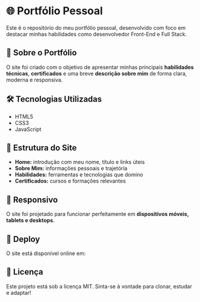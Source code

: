 # 🌐 Portfólio Pessoal

Este é o repositório do meu portfólio pessoal, desenvolvido com foco em destacar minhas habilidades como desenvolvedor Front-End e Full Stack.

## 🧠 Sobre o Portfólio

O site foi criado com o objetivo de apresentar minhas principais **habilidades técnicas**, **certificados** e uma breve **descrição sobre mim** de forma clara, moderna e responsiva.

## 🛠️ Tecnologias Utilizadas

- HTML5  
- CSS3
- JavaScript  

## 📂 Estrutura do Site

- **Home:** introdução com meu nome, título e links úteis  
- **Sobre Mim:** informações pessoais e trajetória  
- **Habilidades:** ferramentas e tecnologias que domino  
- **Certificados:** cursos e formações relevantes

## 📱 Responsivo

O site foi projetado para funcionar perfeitamente em **dispositivos móveis, tablets e desktops**.

## 🚀 Deploy

O site está disponível online em:  


## 📌 Licença

Este projeto está sob a licença MIT. Sinta-se à vontade para clonar, estudar e adaptar!
